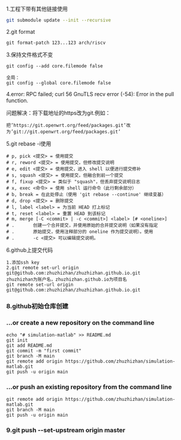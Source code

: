 1.工程下带有其他链接使用

```bash
git submodule update --init --recursive
```

2.git format

    git format-patch 123...123 arch/riscv

3.保持文件格式不变 

    git config --add core.filemode false 

    全局：
    git config --global core.filemode false

4.error: RPC failed; curl 56 GnuTLS recv error (-54): Error in the pull function.

问题解决：将下载地址的https改为git.例如：

    把’https://git.openwrt.org/feed/packages.git’改为’git://git.openwrt.org/feed/packages.git’

5.git rebase -i使用

    # p, pick <提交> = 使用提交
    # r, reword <提交> = 使用提交，但修改提交说明
    # e, edit <提交> = 使用提交，进入 shell 以便进行提交修补
    # s, squash <提交> = 使用提交，但融合到前一个提交
    # f, fixup <提交> = 类似于 "squash"，但丢弃提交说明日志
    # x, exec <命令> = 使用 shell 运行命令（此行剩余部分）
    # b, break = 在此处停止（使用 'git rebase --continue' 继续变基）
    # d, drop <提交> = 删除提交
    # l, label <label> = 为当前 HEAD 打上标记
    # t, reset <label> = 重置 HEAD 到该标记
    # m, merge [-C <commit> | -c <commit>] <label> [# <oneline>]
    # .       创建一个合并提交，并使用原始的合并提交说明（如果没有指定
    # .       原始提交，使用注释部分的 oneline 作为提交说明）。使用
    # .       -c <提交> 可以编辑提交说明。

6.github上提交代码

    1.添加ssh key
    2.git remote set-url origin git@github.com:zhuzhizhan/zhuzhizhan.github.io.git
    zhuzhizhan为账户名，zhuzhizhan.github.io为项目名
    git remote set-url origin git@github.com:zhuzhizhan/zhuzhizhan.github.io.git

### 8.github初始仓库创建

### …or create a new repository on the command line

    echo "# simulation-matlab" >> README.md
    git init
    git add README.md
    git commit -m "first commit"
    git branch -M main
    git remote add origin https://github.com/zhuzhizhan/simulation-matlab.git
    git push -u origin main

### …or push an existing repository from the command line

    git remote add origin https://github.com/zhuzhizhan/simulation-matlab.git
    git branch -M main
    git push -u origin main

### 9.git push --set-upstream origin master


